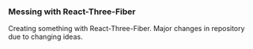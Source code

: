 ### Messing with React-Three-Fiber

Creating something with React-Three-Fiber. Major changes in repository due to changing ideas.
